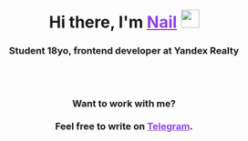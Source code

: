 <h1 align="center">
    Hi there, I'm 
    <a href="https://t.me/mdaamn" target="_blank" style="color: #8C43EA">Nail</a>
    <img src="https://github.com/blackcater/blackcater/raw/main/images/Hi.gif" height="32">
</h1>
  
<h3 align="center">
    Student 18yo, frontend developer at Yandex Realty
</h3>
<br>

<br>

<h3 align="center">  </h3>
<h3 align="center">Want to work with me? <br><br>Feel free to write on
    <a href="https://t.me/mdaamn" target="_blank" style="color: #8C43EA">Telegram</a>.
</h3>
